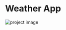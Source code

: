 # Weather App
<img src="https://github.com/user-attachments/assets/988d4db8-e65b-42dc-8c2f-785cb07c3aff" alt="project image">

